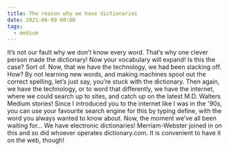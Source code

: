 ```yaml
---
title: The reason why we have dictionaries
date: 2021-06-09 00:00
tags:
  - medium
---
```

It’s not our fault why we don’t know every word. That’s why one clever person made the dictionary! Now your vocabulary will expand! Is this the case? Sort of. Now, that we have the technology, we had been slacking off. How? By not learning new words, and making machines spool out the correct spelling, let’s just say, you’re stuck with the dictionary. Then again, we have the technology, or to word that differently, we have the internet, where we could search up to sites, and catch up on the latest M.D. Walters Medium stories! Since I introduced you to the internet like I was in the '90s, you can use your favourite search engine for this by typing define, with the word you always wanted to know about. Now, the moment we’ve all been waiting for… We have electronic dictionaries! Merriam-Webster joined in on this and so did whoever operates dictionary.com. It is convenient to have it on the web, though!